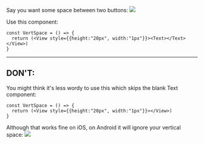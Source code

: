 
Say you want some space between two buttons:
![](llIszjS.png)

Use this component:
```
const VertSpace = () => {  
  return (<View style={{height:"20px", width:"1px"}}><Text></Text></View>)  
}
```

---

## DON'T:

You might think it's less wordy to use this which skips the blank Text component:
```
const VertSpace = () => {  
  return (<View style={{height:"20px", width:"1px"}}></View>)  
}
```

Although that works fine on iOS, on Android it will ignore your vertical space:
![](dM0NpEQ.png)
